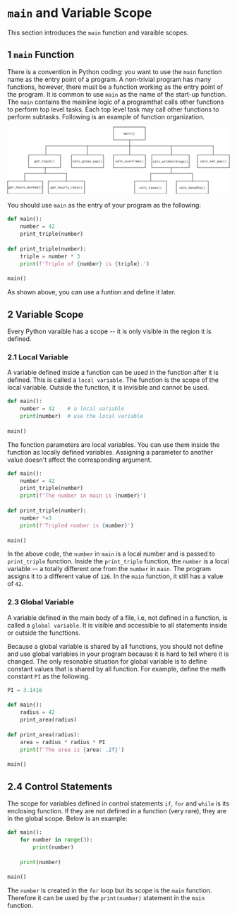 # `main` and Variable Scope

This section introduces the `main` function and varaible scopes.

## 1 `main` Function

There is a convention in Python coding: you want to use the `main` function name as the entry point of a program. A non-trivial program has many functions, however, there must be a function working as the entry point of the program. It is common to use `main` as the name of the start-up function. The `main` contains the mainline logic of a programthat calls other functions to perform top level tasks. Each top level task may call other functions to perform subtasks. Following is an example of function organization.

![structure](images/structure.png)

You should use `main` as the entry of your program as the following:

```python
def main():
    number = 42
    print_triple(number)

def print_triple(number):
    triple = number * 3
    print(f'Triple of {number} is {triple}.')

main()
```

As shown above, you can use a funtion and define it later.

## 2 Variable Scope

Every Python varaible has a scope -- it is only visible in the region it is defined.

### 2.1 Local Variable

A variable defined inside a function can be used in the function after it is defined. This is called a `local variable`. The function is the scope of the local variable. Outside the function, it is invisible and cannot be used.

```python
def main():
    number = 42    # a local variable
    print(number)  # use the local variable

main()
```

The function parameters are local variables. You can use them inside the function as locally defined variables. Assigning a parameter to another value doesn't affect the corresponding argument.

```python
def main():
    number = 42
    print_triple(number)
    print(f'The number in main is {number}')

def print_triple(number):
    number *=3
    print(f'Tripled number is {number}')

main()
```

In the above code, the `number` in `main` is a local number and is passed to `print_triple` function. Inside the `print_triple` function, the `number` is a local variable -- a totally different one from the `number` in `main`. The program assigns it to a different value of `126`. In the `main` function, it still has a value of `42`.

### 2.3 Global Variable

A variable defined in the main body of a file, i.e, not defined in a function, is called a `global variable`. It is visible and accessible to all statements inside or outside the functtions.

Because a global variable is shared by all functions, you should not define and use global variables in your program because it is hard to tell where it is changed. The only resonable situation for global variable is to define constant values that is shared by all function. For example, define the math constant `PI` as the following.

```python
PI = 3.1416

def main():
    radius = 42
    print_area(radius)

def print_area(radius):
    area = radius * radius * PI
    print(f'The area is {area: .2f}')

main()
```

## 2.4 Control Statements

The scope for variables defined in control statements `if`, `for` and `while` is its enclosing function. If they are not defined in a function (very rare), they are in the global scope. Below is an example:

```python
def main():
    for number in range(3):
        print(number)

    print(number)

main()
```

The `number` is created in the `for` loop but its scope is the `main` function. Therefore it can be used by the `print(number)` statement in the `main` function.
